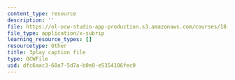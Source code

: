 ```yaml
---
content_type: resource
description: ''
file: https://ol-ocw-studio-app-production.s3.amazonaws.com/courses/18-06sc-linear-algebra-fall-2011/dfc6aac360a75d7ab0e8e5354106fec0_2IdtqGM6KWU.vtt
file_type: application/x-subrip
learning_resource_types: []
resourcetype: Other
title: 3play caption file
type: OCWFile
uid: dfc6aac3-60a7-5d7a-b0e8-e5354106fec0
---
```

